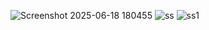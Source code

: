 ![Screenshot 2025-06-18 180455](https://github.com/user-attachments/assets/102a6049-9c42-421c-a9ea-5ffe616a67eb)
![ss](https://github.com/user-attachments/assets/631d56f4-a64b-4a74-a861-52b45644d665)
![ss1](https://github.com/user-attachments/assets/4f001704-86f8-4135-b463-f867877c0f2a)

